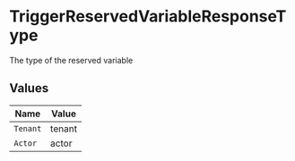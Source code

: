 # TriggerReservedVariableResponseType

The type of the reserved variable


## Values

| Name     | Value    |
| -------- | -------- |
| `Tenant` | tenant   |
| `Actor`  | actor    |